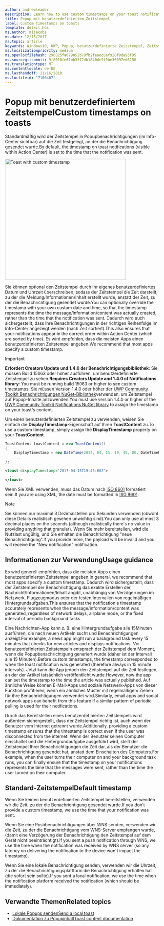```yaml
---
author: andrewleader
Description: Learn how to use custom timestamps on your toast notifications.
title: Popup mit benutzerdefiniertem Zeitstempel
label: Custom timestamps on toasts
template: detail.hbs
ms.author: mijacobs
ms.date: 12/15/2017
ms.topic: article
keywords: Windows10, UWP, Popup, benutzerdefinierte Zeitstempel, Zeitstempel, Benachrichtigungen, Info-Center
ms.localizationpriority: medium
ms.openlocfilehash: 290825fa079052b79fb2feaec8af928f8da93f95
ms.sourcegitcommit: 9f8010fe67bb3372db1840de9f0be36097ed6258
ms.translationtype: MT
ms.contentlocale: de-DE
ms.lasthandoff: 11/16/2018
ms.locfileid: "7100467"
---
```

# <a name="custom-timestamps-on-toasts"></a><span data-ttu-id="1f72d-103">Popup mit benutzerdefiniertem Zeitstempel</span><span class="sxs-lookup"><span data-stu-id="1f72d-103">Custom timestamps on toasts</span></span>

<span data-ttu-id="1f72d-104">Standardmäßig wird der Zeitstempel in Popupbenachrichtigungen (im Info-Center sichtbar) auf die Zeit festgelegt, an der die Benachrichtigung gesendet wurde.</span><span class="sxs-lookup"><span data-stu-id="1f72d-104">By default, the timestamp on toast notifications (visible within Action Center) is set to the time that the notification was sent.</span></span>

<img alt="Toast with custom timestamp" src="images/toast-customtimestamp.jpg" width="396"/>

<span data-ttu-id="1f72d-105">Sie können optional den Zeitstempel durch Ihr eigenes benutzerdefiniertes Datum und Uhrzeit überschreiben, sodass der Zeitstempel die Zeit darstellt, zu der die Meldung/Informationen/Inhalt erstellt wurde, anstatt der Zeit, zu der die Benachrichtigung gesendet wurde.</span><span class="sxs-lookup"><span data-stu-id="1f72d-105">You can optionally override the timestamp with your own custom date and time, so that the timestamp represents the time the message/information/content was actually created, rather than the time that the notification was sent.</span></span> <span data-ttu-id="1f72d-106">Dadurch wird auch sichergestellt, dass Ihre Benachrichtigungen in der richtigen Reihenfolge im Info-Center angezeigt werden (nach Zeit sortiert).</span><span class="sxs-lookup"><span data-stu-id="1f72d-106">This also ensures that your notifications appear in the correct order within Action Center (which are sorted by time).</span></span> <span data-ttu-id="1f72d-107">Es wird empfohlen, dass die meisten Apps einen benutzerdefinierten Zeitstempel angeben.</span><span class="sxs-lookup"><span data-stu-id="1f72d-107">We recommend that most apps specify a custom timestamp.</span></span>

> [!IMPORTANT]
> <span data-ttu-id="1f72d-108">**Erfordert Creators Update und 1.4.0 der Benachrichtigungsbibliothek**: Sie müssen Build 15063 oder höher ausführen, um benutzerdefinierte Zeitstempel zu sehen.</span><span class="sxs-lookup"><span data-stu-id="1f72d-108">**Requires Creators Update and 1.4.0 of Notifications library**: You must be running build 15063 or higher to see custom timestamps.</span></span> <span data-ttu-id="1f72d-109">Sie müssen Version 1.4.0 oder höher der [UWP Community Toolkit Benachrichtigungen NuGet-Bibliothek](https://www.nuget.org/packages/Microsoft.Toolkit.Uwp.Notifications/)verwenden, um Zeitstempel auf Popup-Inhalte anzuwenden.</span><span class="sxs-lookup"><span data-stu-id="1f72d-109">You must use version 1.4.0 or higher of the [UWP Community Toolkit Notifications NuGet library](https://www.nuget.org/packages/Microsoft.Toolkit.Uwp.Notifications/) to assign the timestamp on your toast's content.</span></span>

<span data-ttu-id="1f72d-110">Um einen benutzerdefinierten Zeitstempel zu verwenden, weisen Sie einfach die **DisplayTimestamp**-Eigenschaft auf Ihren **ToastContent** zu.</span><span class="sxs-lookup"><span data-stu-id="1f72d-110">To use a custom timestamp, simply assign the **DisplayTimestamp** property on your **ToastContent**.</span></span>

```csharp
ToastContent toastContent = new ToastContent()
{
    DisplayTimestamp = new DateTime(2017, 04, 15, 19, 45, 00, DateTimeKind.Utc),
    ...
};
```

```xml
<toast displayTimestamp="2017-04-15T19:45:00Z">
  ...
</toast>
```

<span data-ttu-id="1f72d-111">Wenn Sie XML verwenden, muss das Datum nach [ISO 8601](https://en.wikipedia.org/wiki/ISO_8601) formatiert sein.</span><span class="sxs-lookup"><span data-stu-id="1f72d-111">If you are using XML, the date must be formatted in [ISO 8601](https://en.wikipedia.org/wiki/ISO_8601).</span></span>

> [!NOTE]
> <span data-ttu-id="1f72d-112">Sie können nur maximal 3 Dezimalstellen pro Sekunden verwenden (obwohl diese Details realistisch gesehen unwichtig sind).</span><span class="sxs-lookup"><span data-stu-id="1f72d-112">You can only use at most 3 decimal places on the seconds (although realistically there's no value in providing anything that granular).</span></span> <span data-ttu-id="1f72d-113">Wenn Sie mehr bereitstellen, wird die Nutzlast ungültig, und Sie erhalten die Benachrichtigung "neue Benachrichtigung".</span><span class="sxs-lookup"><span data-stu-id="1f72d-113">If you provide more, the payload will be invalid and you will receive the "New notification" notification.</span></span>


## <a name="usage-guidance"></a><span data-ttu-id="1f72d-114">Informationen zur Verwendung</span><span class="sxs-lookup"><span data-stu-id="1f72d-114">Usage guidance</span></span>

<span data-ttu-id="1f72d-115">Es wird generell empfohlen, dass die meisten Apps einen benutzerdefinierten Zeitstempel angeben.</span><span class="sxs-lookup"><span data-stu-id="1f72d-115">In general, we recommend that most apps specify a custom timestamp.</span></span> <span data-ttu-id="1f72d-116">Dadurch wird sichergestellt, dass der Zeitstempel der Benachrichtigung das exakte Erstellen der Nachricht/Informationen/Inhalt angibt, unabhängig von Verzögerungen im Netzwerk, Flugzeugmodus oder der festen Intervallen von regelmäßigen Hintergrundaufgaben.</span><span class="sxs-lookup"><span data-stu-id="1f72d-116">This ensures that the notification's timestamp accurately represents when the message/information/content was generated, regardless of network delays, airplane mode, or the fixed interval of periodic background tasks.</span></span>

<span data-ttu-id="1f72d-117">Eine Nachrichten-App kann z. B. eine Hintergrundaufgabe alle 15Minuten ausführen, die nach neuen Artikeln sucht und Benachrichtigungen anzeigt.</span><span class="sxs-lookup"><span data-stu-id="1f72d-117">For example, a news app might run a background task every 15 minutes that checks for new articles and displays notifications.</span></span> <span data-ttu-id="1f72d-118">Vor benutzerdefinierten Zeitstempeln entsprach der Zeitstempel dem Moment, wenn die Popupbenachrichtigung generiert wurde (daher ist der Intervall alle 15 Minuten).</span><span class="sxs-lookup"><span data-stu-id="1f72d-118">Before custom timestamps, the timestamp corresponded to when the toast notification was generated (therefore always in 15 minute intervals).</span></span> <span data-ttu-id="1f72d-119">Jetzt kann die App jedoch den Zeitstempel auf die Zeit festlegen, an der der Artikel tatsächlich veröffentlicht wurde.</span><span class="sxs-lookup"><span data-stu-id="1f72d-119">However, now the app can set the timestamp to the time the article was actually published.</span></span> <span data-ttu-id="1f72d-120">Auf ähnliche Weise können E-Mail-Apps und soziale Netzwerk-Apps von dieser Funktion profitieren, wenn ein ähnliches Muster mit regelmäßigem Ziehen für ihre Benachrichtigungen verwendet wird.</span><span class="sxs-lookup"><span data-stu-id="1f72d-120">Similarly, email apps and social network apps can benefit from this feature if a similar pattern of periodic pulling is used for their notifications.</span></span>

<span data-ttu-id="1f72d-121">Durch das Bereitstellen eines benutzerdefinierten Zeitstempels wird außerdem sichergestellt, dass der Zeitstempel richtig ist, auch wenn der Benutzer vom Internet getrennt wurde.</span><span class="sxs-lookup"><span data-stu-id="1f72d-121">Additionally, providing a custom timestamp ensures that the timestamp is correct even if the user was disconnected from the internet.</span></span> <span data-ttu-id="1f72d-122">Wenn der Benutzer seinen Computer einschaltet und die Hintergrundaufgabe ausgeführt wird, stellt der Zeitstempel Ihrer Benachrichtigungen die Zeit dar, als der Benutzer die Benachrichtigung gesendet hat, anstatt dem Einschalten des Computers.</span><span class="sxs-lookup"><span data-stu-id="1f72d-122">For example, when the user turns their computer on and your background task runs, you can finally ensure that the timestamp on your notifications represents the time that the messages were sent, rather than the time the user turned on their computer.</span></span>


## <a name="default-timestamp"></a><span data-ttu-id="1f72d-123">Standard-Zeitstempel</span><span class="sxs-lookup"><span data-stu-id="1f72d-123">Default timestamp</span></span>

<span data-ttu-id="1f72d-124">Wenn Sie keinen benutzerdefinierten Zeitstempel bereitstellen, verwenden wir die Zeit, zu der die Benachrichtigung gesendet wurde.</span><span class="sxs-lookup"><span data-stu-id="1f72d-124">If you don't provide a custom timestamp, we use the time that your notification was sent.</span></span>

<span data-ttu-id="1f72d-125">Wenn Sie eine Pushbenachrichtigungen über WNS senden, verwenden wir die Zeit, zu der die Benachrichtigung vom WNS-Server empfangen wurde, (damit eine Verzögerung der Benachrichtigung den Zeitstempel auf dem Gerät nicht beeinträchtigt).</span><span class="sxs-lookup"><span data-stu-id="1f72d-125">If you sent a push notification through WNS, we use the time when the notification was received by WNS server (so any latency on delivering the notification to the device won't impact the timestamp).</span></span>

<span data-ttu-id="1f72d-126">Wenn Sie eine lokale Benachrichtigung senden, verwenden wir die Uhrzeit, zu der die Benachrichtigungsplattform die Benachrichtigung erhalten hat (die sofort sein sollte).</span><span class="sxs-lookup"><span data-stu-id="1f72d-126">If you sent a local notification, we use the time when the notification platform received the notification (which should be immediately).</span></span>


## <a name="related-topics"></a><span data-ttu-id="1f72d-127">Verwandte Themen</span><span class="sxs-lookup"><span data-stu-id="1f72d-127">Related topics</span></span>

- [<span data-ttu-id="1f72d-128">Lokale Popups senden</span><span class="sxs-lookup"><span data-stu-id="1f72d-128">Send a local toast</span></span>](send-local-toast.md)
- [<span data-ttu-id="1f72d-129">Dokumentation zu Popupinhalt</span><span class="sxs-lookup"><span data-stu-id="1f72d-129">Toast content documentation</span></span>](adaptive-interactive-toasts.md)